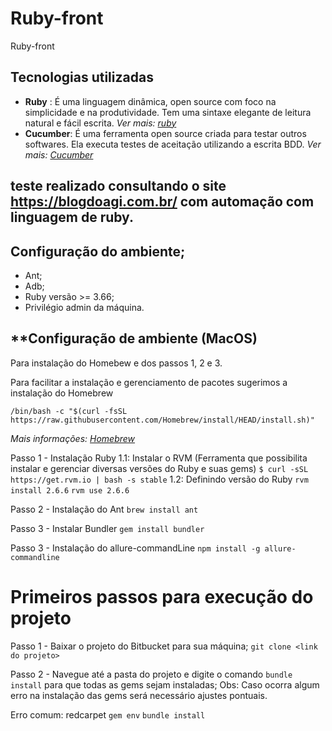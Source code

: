# Ruby-front
Ruby-front

## **Tecnologias utilizadas**

 - **Ruby** : É uma linguagem dinâmica, open source com foco na simplicidade e na produtividade. Tem uma sintaxe elegante de leitura natural e fácil escrita. *Ver mais: [ruby](https://www.ruby-lang.org/pt/)*
 - **Cucumber**: É uma ferramenta open source criada para testar outros softwares. Ela executa testes de aceitação utilizando a escrita BDD. *Ver mais: [Cucumber](cucumber.io)*

## teste realizado consultando o site https://blogdoagi.com.br/ com automação com linguagem de ruby.

## Configuração do ambiente;
 - Ant;
 - Adb;
 - Ruby versão >= 3.66;
 - Privilégio admin da máquina.

 ## **Configuração de ambiente (MacOS)

 Para instalação do Homebew e dos passos 1, 2 e 3.

 Para facilitar a instalação e gerenciamento de pacotes sugerimos a instalação do Homebrew

`/bin/bash -c "$(curl -fsSL https://raw.githubusercontent.com/Homebrew/install/HEAD/install.sh)" `

*Mais informações: [Homebrew](https://brew.sh/)*

Passo 1 - Instalação Ruby
    1.1: Instalar o RVM (Ferramenta que possibilita instalar e gerenciar diversas versões do Ruby e suas gems)
    `$ curl -sSL https://get.rvm.io | bash -s stable`
    1.2: Definindo versão do Ruby
    `rvm install 2.6.6`
    `rvm use 2.6.6 `

Passo 2 - Instalação do Ant
    `brew install ant`

Passo 3 - Instalar Bundler 
    `gem install bundler`

Passo 3 - Instalação do allure-commandLine
    `npm install -g allure-commandline`

# Primeiros passos para execução do projeto

Passo 1 - Baixar o projeto do Bitbucket para sua máquina;
    `git clone <link do projeto>`

Passo 2 - Navegue até a pasta do projeto e digite o comando `bundle install` para que todas as gems sejam instaladas;
  Obs: Caso ocorra algum erro na instalação das gems será necessário ajustes pontuais. 

  Erro comum: redcarpet
    `gem env`
    `bundle install`